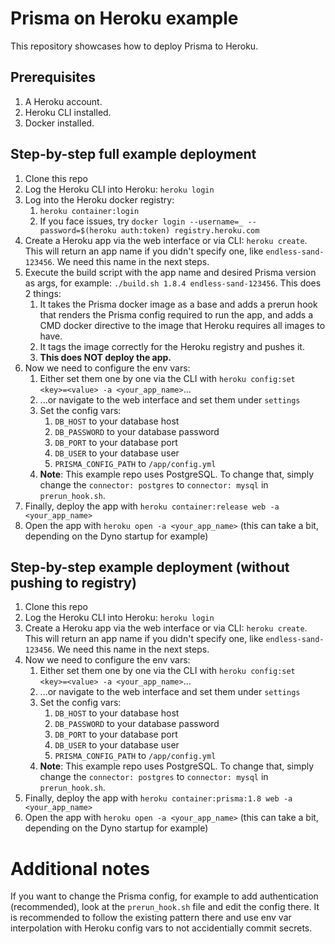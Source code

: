 # Prisma on Heroku example

This repository showcases how to deploy Prisma to Heroku.

## Prerequisites

1. A Heroku account.
1. Heroku CLI installed.
1. Docker installed.

## Step-by-step full example deployment

1. Clone this repo
1. Log the Heroku CLI into Heroku: `heroku login`
1. Log into the Heroku docker registry:
    1. `heroku container:login`
    1. If you face issues, try `docker login --username=_ --password=$(heroku auth:token) registry.heroku.com`
1. Create a Heroku app via the web interface or via CLI: `heroku create`. This will return an app name if you didn't specify one, like `endless-sand-123456`. We need this name in the next steps.
1. Execute the build script with the app name and desired Prisma version as args, for example: `./build.sh 1.8.4 endless-sand-123456`. This does 2 things:
    1. It takes the Prisma docker image as a base and adds a prerun hook that renders the Prisma config required to run the app, and adds a CMD docker directive to the image that Heroku requires all images to have.
    1. It tags the image correctly for the Heroku registry and pushes it.
    1. **This does NOT deploy the app.**
1. Now we need to configure the env vars:
    1. Either set them one by one via the CLI with `heroku config:set <key>=<value> -a <your_app_name>`...
    1. ...or navigate to the web interface and set them under `settings`
    1. Set the config vars:
        1. `DB_HOST` to your database host
        1. `DB_PASSWORD` to your database password
        1. `DB_PORT` to your database port
        1. `DB_USER` to your database user
        1. `PRISMA_CONFIG_PATH` to `/app/config.yml`
    1. **Note**: This example repo uses PostgreSQL. To change that, simply change the `connector: postgres` to `connector: mysql` in `prerun_hook.sh`.
1. Finally, deploy the app with `heroku container:release web -a <your_app_name>`
1. Open the app with `heroku open -a <your_app_name>` (this can take a bit, depending on the Dyno startup for example)

## Step-by-step example deployment (without pushing to registry)

1. Clone this repo
1. Log the Heroku CLI into Heroku: `heroku login`
1. Create a Heroku app via the web interface or via CLI: `heroku create`. This will return an app name if you didn't specify one, like `endless-sand-123456`. We need this name in the next steps.
1. Now we need to configure the env vars:
    1. Either set them one by one via the CLI with `heroku config:set <key>=<value> -a <your_app_name>`...
    1. ...or navigate to the web interface and set them under `settings`
    1. Set the config vars:
        1. `DB_HOST` to your database host
        1. `DB_PASSWORD` to your database password
        1. `DB_PORT` to your database port
        1. `DB_USER` to your database user
        1. `PRISMA_CONFIG_PATH` to `/app/config.yml`
    1. **Note**: This example repo uses PostgreSQL. To change that, simply change the `connector: postgres` to `connector: mysql` in `prerun_hook.sh`.
1. Finally, deploy the app with `heroku container:prisma:1.8 web -a <your_app_name>`
1. Open the app with `heroku open -a <your_app_name>` (this can take a bit, depending on the Dyno startup for example)



# Additional notes
If you want to change the Prisma config, for example to add authentication (recommended), look at the `prerun_hook.sh` file and edit the config there. It is recommended to follow the existing pattern there and use env var interpolation with Heroku config vars to not accidentially commit secrets.
